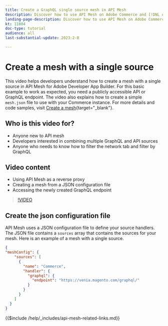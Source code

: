 ```yaml
---
title: Create a GraphQL single source mesh in API Mesh
description: Discover how to use API Mesh on Adobe Commerce and [!DNL Adobe App Builder]. Learn about creating a mesh that has one source.
landing-page-description: Discover how to use API Mesh on Adobe Commerce and [!DNL Adobe App Builder]. Learn about creating a mesh that has one source.
kt: 11804
doc-type: tutorial
audience: all
last-substantial-update: 2023-2-8

---
```

# Create a mesh with a single source

This video helps developers understand how to create a mesh with a single source in API Mesh for Adobe Developer App Builder. For this basic example to work as expected, you need a publicly accessible API or GraphQL endpoint. The video also explains how to create a simple `mesh.json` file to use with your Commerce instance. For more details and code samples, visit [Create a mesh](https://developer.adobe.com/graphql-mesh-gateway/gateway/create-mesh/#create-a-mesh-1){target="_blank"}.

## Who is this video for?

* Anyone new to API mesh
* Developers interested in combining multiple GraphQL and API sources
* Anyone who needs to know how to filter the network tab and filter by GraphQL

## Video content

* Using API Mesh as a reverse proxy
* Creating a mesh from a JSON configuration file
* Accessing the newly created GraphQL endpoint

>[!VIDEO](https://video.tv.adobe.com/v/3414124)

## Create the json configuration file

API Mesh uses a JSON configuration file to define your source handlers. The JSON file contains a `sources` array that contains the sources for your mesh. Here is an example of a mesh with a single source.

```json
{
"meshConfig": {
    "sources": [
      {
        "name": "Commerce",
        "handler": {
          "graphql": {
            "endpoint": "https://venia.magento.com/graphql/"
          }
        }
      }
    ]
  }
}
```

{{$include /help/_includes/api-mesh-related-links.md}}
